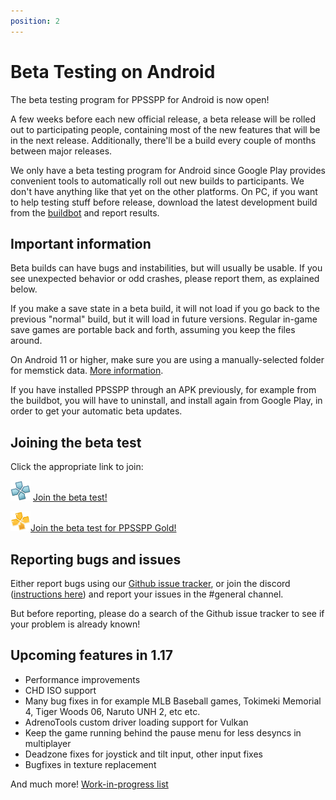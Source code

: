 ```yaml
---
position: 2
---
```


# Beta Testing on Android

The beta testing program for PPSSPP for Android is now open!

A few weeks before each new official release, a beta release will be rolled out to participating people, containing most of the new features that will be in the next release. Additionally, there'll be a build every couple of months between major releases.

We only have a beta testing program for Android since Google Play provides convenient tools to automatically roll out new builds to participants. We don't have anything like that yet on the other platforms. On PC, if you want to help testing stuff before release, download the latest development build from the [buildbot](https://buildbot.orphis.net/ppsspp/) and report results.

## Important information

Beta builds can have bugs and instabilities, but will usually be usable. If you see unexpected behavior or odd crashes, please report them, as explained below.

If you make a save state in a beta build, it will not load if you go back to the previous "normal" build, but it will load in future versions. Regular in-game save games are portable back and forth, assuming you keep the files around.

On Android 11 or higher, make sure you are using a manually-selected folder for memstick data. [More information](/docs/getting-started/save-data-and-storage).

If you have installed PPSSPP through an APK previously, for example from the buildbot, you will have to uninstall, and install again from Google Play, in order to get your automatic beta updates.

## Joining the beta test

Click the appropriate link to join:

<img src="/static/img/platform/ppsspp-icon.png" width="32" alt="icon"> [Join the beta test!](https://play.google.com/apps/testing/org.ppsspp.ppsspp)

<img src="/static/img/platform/ppsspp-icon-gold.png" width="32" alt="icon">[Join the beta test for PPSSPP Gold!](https://play.google.com/apps/testing/org.ppsspp.ppssppgold)

## Reporting bugs and issues

Either report bugs using our [Github issue tracker](https://github.com/hrydgard/ppsspp/issues), or join
the discord ([instructions here](/contact)) and report your issues in the #general channel.

But before reporting, please do a search of the Github issue tracker to see if your problem is already known!

## Upcoming features in 1.17

* Performance improvements
* CHD ISO support
* Many bug fixes in for example MLB Baseball games, Tokimeki Memorial 4, Tiger Woods 06, Naruto UNH 2, etc etc.
* AdrenoTools custom driver loading support for Vulkan
* Keep the game running behind the pause menu for less desyncs in multiplayer
* Deadzone fixes for joystick and tilt input, other input fixes
* Bugfixes in texture replacement

And much more! [Work-in-progress list](https://github.com/hrydgard/ppsspp/pull/18677/files#diff-b335630551682c19a781afebcf4d07bf978fb1f8ac04c6bf87428ed5106870f5R28)